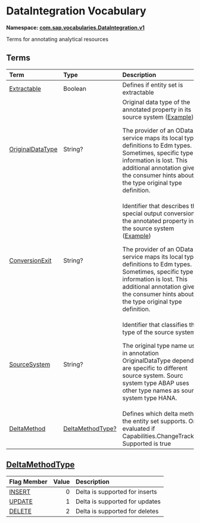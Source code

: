 # DataIntegration Vocabulary
**Namespace: [com.sap.vocabularies.DataIntegration.v1](DataIntegration.xml)**

Terms for annotating analytical resources


## Terms

Term|Type|Description
:---|:---|:----------
[Extractable](DataIntegration.xml#L32)|Boolean|<a name="Extractable"></a>Defines if entity set is extractable
[OriginalDataType](DataIntegration.xml#L35)|String?|<a name="OriginalDataType"></a>Original data type of the annotated property in its source system ([Example](DataIntegration.xml#L38))<p>The provider of an OData service maps its local type definitions to Edm types. Sometimes, specific type information is lost. This additional annotation gives the consumer hints about the type original type definition.</p>
[ConversionExit](DataIntegration.xml#L51)|String?|<a name="ConversionExit"></a>Identifier that describes the special output conversion of the annotated property in the source system ([Example](DataIntegration.xml#L54))<p>The provider of an OData service maps its local type definitions to Edm types. Sometimes, specific type information is lost. This additional annotation gives the consumer hints about the type original type definition.</p>
[SourceSystem](DataIntegration.xml#L67)|String?|<a name="SourceSystem"></a>Identifier that classifies the type of the source system<p>The original type name used in annotation OriginalDataType depend are specific to different source system. Sourc system type ABAP uses other type names as source system type HANA.</p>
[DeltaMethod](DataIntegration.xml#L82)|[DeltaMethodType?](#DeltaMethodType)|<a name="DeltaMethod"></a>Defines which delta method the entity set supports. Only evaluated if Capabilities.ChangeTracking Supported is true

## <a name="DeltaMethodType"></a>[DeltaMethodType](DataIntegration.xml#L71)


Flag Member|Value|Description
:-----|----:|:----------
[INSERT](DataIntegration.xml#L72)|0|Delta is supported for inserts
[UPDATE](DataIntegration.xml#L75)|1|Delta is supported for updates
[DELETE](DataIntegration.xml#L78)|2|Delta is supported for deletes
